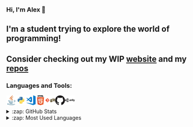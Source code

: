 ### Hi, I'm Alex  👋


## I'm a student trying to explore the world of programming!
## Consider checking out my WIP [website] and my [repos]

### Languages and Tools:


[<img align="left" alt="java" width="26px" src="https://raw.githubusercontent.com/github/explore/80688e429a7d4ef2fca1e82350fe8e3517d3494d/topics/java/java.png" />][repos]
[<img align="left" alt="python" width="26px" src="https://raw.githubusercontent.com/github/explore/80688e429a7d4ef2fca1e82350fe8e3517d3494d/topics/python/python.png" />][repos]
[<img align="left" alt="Visual Studio Code" width="26px" src="https://raw.githubusercontent.com/github/explore/80688e429a7d4ef2fca1e82350fe8e3517d3494d/topics/visual-studio-code/visual-studio-code.png" />][repos]
[<img align="left" alt="HTML5" width="26px" src="https://raw.githubusercontent.com/github/explore/80688e429a7d4ef2fca1e82350fe8e3517d3494d/topics/html/html.png" />][repos]
[<img align="left" alt="Git" width="26px" src="https://raw.githubusercontent.com/github/explore/80688e429a7d4ef2fca1e82350fe8e3517d3494d/topics/git/git.png" />][repos]
[<img align="left" alt="GitHub" width="26px" src="https://raw.githubusercontent.com/github/explore/78df643247d429f6cc873026c0622819ad797942/topics/github/github.png" />][repos]
[<img align="left" alt="unity" width="26px" src="https://raw.githubusercontent.com/github/explore/80688e429a7d4ef2fca1e82350fe8e3517d3494d/topics/unity/unity.png" />][repos]

<br />
<br />

<details>
  <summary>:zap: GitHub Stats</summary>

  <img align="left" alt="Alex's GitHub Stats" src="https://github-readme-stats.alexwang05.vercel.app/api?username=alexwang05&show_icons=true&hide_border=true" />

</details>


<details>
  <summary>:zap: Most Used Languages</summary>

<img align="left" alt="Anna's GitHub Top Languages" src="https://github-readme-stats.alexwang05.vercel.app/api/top-langs/?username=alexwang05" />

</details>

[website]: https://alexwang05.github.io/
[repos]: https://github.com/AlexWang05?tab=repositories
